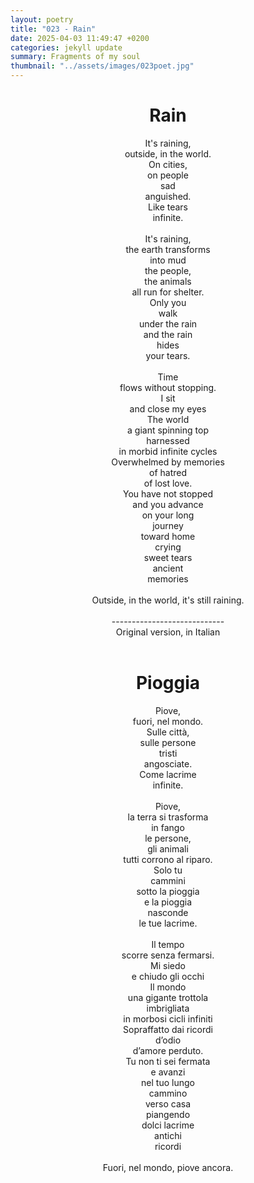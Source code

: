 ```yaml
---
layout: poetry
title: "023 - Rain"
date: 2025-04-03 11:49:47 +0200
categories: jekyll update
summary: Fragments of my soul
thumbnail: "../assets/images/023poet.jpg"
---
```


<div style="text-align: center;">
<h1>Rain</h1>
</div>
<div style="text-align: center;">
It's raining,<br>
outside, in the world.<br>
On cities,<br>
on people<br>
sad<br>
anguished.<br>
Like tears<br>
infinite.<br>
<br>
It's raining,<br>
the earth transforms<br>
into mud<br>
the people,<br>
the animals<br>
all run for shelter.<br>
Only you<br>
walk<br>
under the rain<br>
and the rain<br>
hides<br>
your tears.<br>
<br>
Time<br>
flows without stopping.<br>
I sit<br>
and close my eyes<br>
The world<br>
a giant spinning top<br>
harnessed<br>
in morbid infinite cycles<br>
Overwhelmed by memories<br>
of hatred<br>
of lost love.<br>
You have not stopped<br>
and you advance<br>
on your long<br>
journey<br>
toward home<br>
crying<br>
sweet tears<br>
ancient<br>
memories<br>
<br>
Outside, in the world, it's still raining.<br>
</div>
<br>

<div style="text-align: center;"> 
----------------------------<br>
Original version, in Italian</div>
<br>
<div style="text-align: center;">
<h1>Pioggia</h1>
</div>
<div style="text-align: center;">
Piove,<br>
fuori, nel mondo.<br>
Sulle città,<br>
sulle persone<br>
tristi<br>
angosciate.<br>
Come lacrime<br>
infinite.<br>
<br>
Piove,<br>
la terra si trasforma<br>
in fango<br>
le persone,<br>
gli animali<br>
tutti corrono al riparo.<br>
Solo tu<br>
cammini<br>
sotto la pioggia<br>
e la pioggia<br>
nasconde<br>
le tue lacrime.<br>
<br>
Il tempo<br>
scorre senza fermarsi.<br>
Mi siedo<br>
e chiudo gli occhi<br>
Il mondo<br>
una gigante trottola<br>
imbrigliata<br>
in morbosi cicli infiniti<br>
Sopraffatto dai ricordi<br>
d’odio<br>
d’amore perduto.<br>
Tu non ti sei fermata<br>
e avanzi<br>
nel tuo lungo<br>
cammino<br>
verso casa<br>
piangendo<br>
dolci lacrime<br>
antichi<br>
ricordi<br>
<br>
Fuori, nel mondo, piove ancora.<br>
</div>
